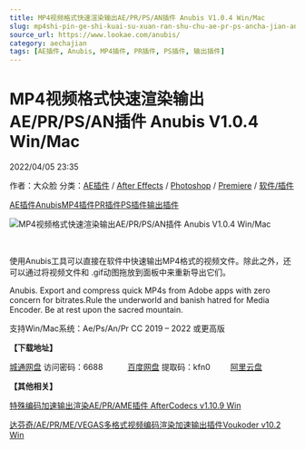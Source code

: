 ```yaml
---
title: MP4视频格式快速渲染输出AE/PR/PS/AN插件 Anubis V1.0.4 Win/Mac
slug: mp4shi-pin-ge-shi-kuai-su-xuan-ran-shu-chu-ae-pr-ps-ancha-jian-anubis-v1-0-4-win-mac
source_url: https://www.lookae.com/anubis/
category: aechajian
tags: [AE插件, Anubis, MP4插件, PR插件, PS插件, 输出插件]
---
```

# MP4视频格式快速渲染输出AE/PR/PS/AN插件 Anubis V1.0.4 Win/Mac

2022/04/05 23:35

作者：大众脸
分类：[AE插件](https://www.lookae.com/after-effects/aechajian/) / [After Effects](https://www.lookae.com/after-effects/) / [Photoshop](https://www.lookae.com/qitarjcj/pszy/) / [Premiere](https://www.lookae.com/qitarjcj/premierezy/) / [软件/插件](https://www.lookae.com/qitarjcj/)

[AE插件](https://www.lookae.com/tag/ae%e6%8f%92%e4%bb%b6/)[Anubis](https://www.lookae.com/tag/anubis/)[MP4插件](https://www.lookae.com/tag/mp4%e6%8f%92%e4%bb%b6/)[PR插件](https://www.lookae.com/tag/pr%e6%8f%92%e4%bb%b6/)[PS插件](https://www.lookae.com/tag/ps%e6%8f%92%e4%bb%b6/)[输出插件](https://www.lookae.com/tag/%e8%be%93%e5%87%ba%e6%8f%92%e4%bb%b6/)

![MP4视频格式快速渲染输出AE/PR/PS/AN插件 Anubis V1.0.4 Win/Mac](https://www.lookae.com/wp-content/uploads/2022/04/Battleaxe-Anubis.jpg "MP4视频格式快速渲染输出AE/PR/PS/AN插件 Anubis V1.0.4 Win/Mac-LookAE.com")

[﻿﻿﻿](https://cloud.video.taobao.com//play/u/705956171/p/1/e/6/t/1/354689758257.mp4)

使用Anubis工具可以直接在软件中快速输出MP4格式的视频文件。除此之外，还可以通过将视频文件和 .gif动图拖放到面板中来重新导出它们。

Anubis. Export and compress quick MP4s from Adobe apps with zero concern for bitrates.Rule the underworld and banish hatred for Media Encoder. Be at rest upon the sacred mountain.

支持Win/Mac系统：Ae/Ps/An/Pr CC 2019 – 2022 或更高版

**【下载地址】**

[城通网盘](https://url70.ctfile.com/f/2827370-563429237-abb0a2) 访问密码：6688           [百度网盘](https://pan.baidu.com/s/17qe3R2xmAXArTOWnmBE2NA?pwd=kfn0) 提取码：kfn0         [阿里云盘](https://www.aliyundrive.com/s/seSjQBXaZoJ)

**【其他相关】**

[特殊编码加速输出渲染AE/PR/AME插件 AfterCodecs v1.10.9 Win](https://www.lookae.com/aftercodecs-1109/)

[达芬奇/AE/PR/ME/VEGAS多格式视频编码渲染加速输出插件Voukoder v10.2 Win](https://www.lookae.com/voukoder-102/)
